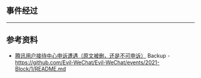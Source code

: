 ## 事件经过

---
## 参考资料

- [腾讯用户接待中心申诉遭遇（原文被删，还是不可申诉）](https://zhuanlan.zhihu.com/p/368393106)
  Backup - https://github.com/Evil-WeChat/Evil-WeChat/events/2021-Block/1/README.md
